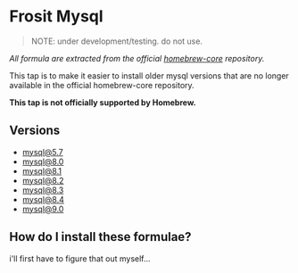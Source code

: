 # Frosit Mysql

> NOTE: under development/testing. do not use.

_All formula are extracted from the official [homebrew-core](https://github.com/Homebrew/homebrew-core) repository._

This tap is to make it easier to install older mysql versions that are no longer available in the official homebrew-core repository.

__This tap is not officially supported by Homebrew.__

## Versions

* [mysql@5.7](https://dev.mysql.com/doc/relnotes/mysql/5.7/en/)
* [mysql@8.0](https://dev.mysql.com/doc/relnotes/mysql/8.0/en/)
* [mysql@8.1](https://dev.mysql.com/doc/relnotes/mysql/8.1/en/)
* [mysql@8.2](https://dev.mysql.com/doc/relnotes/mysql/8.2/en/)
* [mysql@8.3](https://dev.mysql.com/doc/relnotes/mysql/8.3/en/)
* [mysql@8.4](https://dev.mysql.com/doc/relnotes/mysql/8.4/en/)
* [mysql@9.0](https://dev.mysql.com/doc/relnotes/mysql/9.0/en/)


## How do I install these formulae?

i'll first have to figure that out myself...
